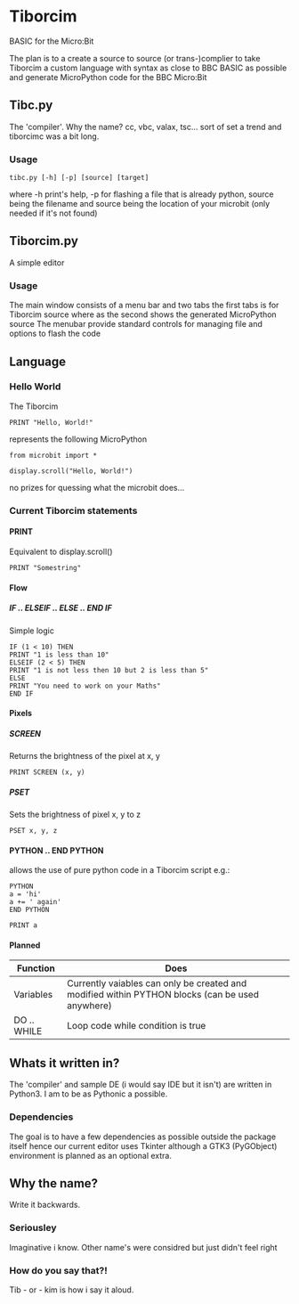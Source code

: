 # Tiborcim
BASIC for the Micro:Bit

The plan is to a create a source to source (or trans-)complier to take Tiborcim a custom language with syntax as close to BBC BASIC as possible and generate MicroPython code for the BBC Micro:Bit

## Tibc.py
The 'compiler'. Why the name? cc, vbc, valax, tsc... sort of set a trend and tiborcimc was a bit long.

### Usage
`tibc.py [-h] [-p] [source] [target]`

where -h print's help, -p for flashing a file that is already python, source being the filename and source being the location of your microbit (only needed if it's not found)

## Tiborcim.py
A simple editor

### Usage
The main window consists of a menu bar and two tabs
the first tabs is for Tiborcim source where as the second shows the generated MicroPython source
The menubar provide standard controls for managing file and options to flash the code

## Language
### Hello World
The Tiborcim
```
PRINT "Hello, World!"
```
represents the following MicroPython
```
from microbit import *

display.scroll("Hello, World!")
```
no prizes for quessing what the microbit does...

### Current Tiborcim statements
#### PRINT
Equivalent to display.scroll()
```
PRINT "Somestring"
```

#### Flow
##### IF .. ELSEIF .. ELSE .. END IF
Simple logic
```
IF (1 < 10) THEN
PRINT "1 is less than 10"
ELSEIF (2 < 5) THEN
PRINT "1 is not less then 10 but 2 is less than 5"
ELSE
PRINT "You need to work on your Maths"
END IF
```
#### Pixels
##### SCREEN
Returns the brightness of the pixel at x, y
```
PRINT SCREEN (x, y)
```
##### PSET
Sets the brightness of pixel x, y to z
```
PSET x, y, z
```

#### PYTHON .. END PYTHON
allows the use of pure python code in a Tiborcim script
e.g.:
```
PYTHON
a = 'hi'
a += ' again'
END PYTHON

PRINT a
```


#### Planned
| Function        | Does                                                                                            |
| --------------- | ------------------------------                                                                  |
| Variables       | Currently vaiables can only be created and modified within PYTHON blocks (can be used anywhere) |
| DO .. WHILE     | Loop code while condition is true                                                               |

## Whats it written in?
The 'compiler' and sample DE (i would say IDE but it isn't) are written in Python3. I am to be as Pythonic a possible.

### Dependencies
The goal is to have a few dependencies as possible outside the package itself hence our current editor uses Tkinter although a GTK3 (PyGObject) environment is planned as an optional extra.

## Why the name?
Write it backwards.

### Seriousley
Imaginative i know. Other name's were considred but just didn't feel right

### How do you say that?!
Tib - or - kim is how i say it aloud.
